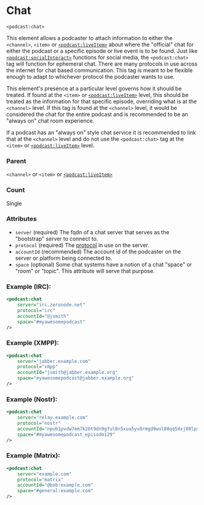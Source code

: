 # Chat

`<podcast:chat>`

This element allows a podcaster to attach information to either the `<channel>`, `<item>` or [`<podcast:liveItem>`](live-item.md) about where the "official" chat for either the podcast or a specific episode or live event is to be found. Just like [`<podcast:socialInteract>`](social-interact.md) functions for social media, the `<podcast:chat>` tag will function for ephemeral chat. There are many protocols in use across the internet for chat based communication. This tag is meant to be flexible enough to adapt to whichever protocol the podcaster wants to use.

This element's presence at a particular level governs how it should be treated. If found at the `<item>` or [`<podcast:liveItem>`](live-item.md) level, this should be treated as the information for that specific episode, overriding what is at the `<channel>` level. If this tag is found at the `<channel>` level, it would be considered the chat for the entire podcast and is recommended to be an "always on" chat room experience.

If a podcast has an "always on" style chat service it is recommended to link that at the `<channel>` level and do not use the `<podcast:chat>` tag at the `<item>` or [`<podcast:liveItem>`](live-item.md) level.

### Parent

`<channel>` or `<item>` or [`<podcast:liveItem>`](live-item.md)

### Count

Single

### Attributes

- `server` (required) The fqdn of a chat server that serves as the "bootstrap" server to connect to.
- `protocol` (required) The [protocol](../chatprotocols.txt) in use on the server.
- `accountId` (recommended) The account id of the podcaster on the server or platform being connected to.
- `space` (optional) Some chat systems have a notion of a chat "space" or "room" or "topic". This attribute will serve that purpose.

### Example (IRC):

```xml
<podcast:chat
    server="irc.zeronode.net"
    protocol="irc"
    accountId="@jsmith"
    space="#myawesomepodcast"
/>
```

### Example (XMPP):

```xml
<podcast:chat
    server="jabber.example.com"
    protocol="xmpp"
    accountId="jsmith@jabber.example.org"
    space="myawesomepodcast@jabber.example.org"
/>
```

### Example (Nostr):

```xml
<podcast:chat
    server="relay.example.com"
    protocol="nostr"
    accountId="npub1pvdw7mm7k20t9dn9gful8n5xua5yv8rmgd9wul88qq5dxj80lpxqd39r3u"
    space="#myawesomepodcast_episode129"
/>
```

### Example (Matrix):

```xml
<podcast:chat
    server="example.com"
    protocol="matrix"
    accountId="@bob:example.com"
    space="#general:example.com"
/>
```
